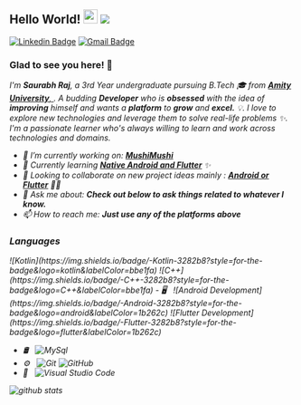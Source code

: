
<!--
**saurabhraj042/saurabhraj042** is a ✨ _special_ ✨ repository because its `README.md` (this file) appears on your GitHub profile. 
-->

## Hello World! <img src="https://raw.githubusercontent.com/iampavangandhi/iampavangandhi/master/gifs/Hi.gif" width="25px"> <img src="https://komarev.com/ghpvc/?username=saurabhraj042"></h2>


[![Linkedin Badge](https://img.shields.io/badge/-Saurabh_Raj-blue?style=flat-square&logo=Linkedin&logoColor=white&link=https://www.linkedin.com/in/saurabh-r-07709b100/)](https://www.linkedin.com/in/saurabh-r-07709b100/) [![Gmail Badge](https://img.shields.io/badge/-saurabhraj042@gmail.com-c14438?style=flat-square&logo=Gmail&logoColor=white&link=mailto:saurabhraj042@gmail.com)](mailto:saurabhraj042@gmail.com)


### Glad to see you here! 🤩
<p>
  <i>I'm <b>Saurabh Raj</b>, a 3rd Year undergraduate pursuing B.Tech 🎓 from <a href="https://www.amity.edu/ranchi/" target="_blank"> <b>Amity University</b>,     </a>. A budding <b>Developer</b> who is <b>obsessed</b> with the idea of <b>improving</b> himself and wants a <b>platform</b> to <b>grow</b> and <b>excel.</b> 💡.<?i>
  I love to explore new technologies and leverage them to solve real-life problems ✨. I'm a passionate learner who's always willing to learn and work across      technologies and domains.
</p>

- 🔭 I’m currently working on: [**MushiMushi**](https://github.com/saurabhraj042/MushiMushi)
- 🌱 Currently learning [**Native Android and Flutter**](https://flutter.dev/) ✨
- 👯 Looking to collaborate on new project ideas mainly : [**Android or Flutter**](https://flutter.dev/) 👨‍💻
- 💬 Ask me about: **Check out below to ask things related to whatever I know.**
- 📫 How to reach me: **Just use any of the platforms above**


<h3> Languages </h3>
  ![Kotlin](https://img.shields.io/badge/-Kotlin-3282b8?style=for-the-badge&logo=kotlin&labelColor=bbe1fa)
  ![C++](https://img.shields.io/badge/-C++-3282b8?style=for-the-badge&logo=C++&labelColor=bbe1fa)
- 🖥 &nbsp;
  ![Android Development](https://img.shields.io/badge/-Android-3282b8?style=for-the-badge&logo=android&labelColor=1b262c)
  ![Flutter Development](https://img.shields.io/badge/-Flutter-3282b8?style=for-the-badge&logo=flutter&labelColor=1b262c)
 
- 🛢 &nbsp;
  ![MySql](https://img.shields.io/badge/-MySql-3282b8?style=for-the-badge&logo=sqllite&labelColor=1b262c)
- ⚙️ &nbsp;
  ![Git](https://img.shields.io/badge/-Git-3282b8?style=for-the-badge&logo=git&labelColor=1b262c)
  ![GitHub](https://img.shields.io/badge/-GitHub-3282b8?style=for-the-badge&logo=github&labelColor=1b262c)
- 🔧 &nbsp;
  ![Visual Studio Code](https://img.shields.io/badge/-Visual%20Studio%20Code-3282b8?style=for-the-badge&logo=visual-studio-code?labelColor=1b262c)
 




![github stats](https://github-readme-stats.vercel.app/api?username=saurabhraj042&show_icons=true)
